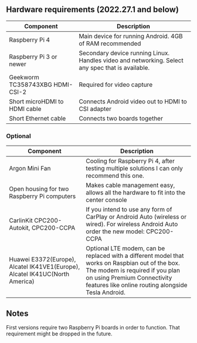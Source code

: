 ## Hardware requirements (2022.27.1 and below)

| Component | Description |
|--------|--------|
| Raspberry Pi 4 | Main device for running Android. 4GB of RAM recommended |
| Raspberry Pi 3 or newer | Secondary device running Linux. Handles video and networking. Select any spec that is available. |
| Geekworm TC358743XBG HDMI-CSI-2| Required for video capture |
| Short microHDMI to HDMI cable | Connects Android video out to HDMI to CSI adapter |
| Short Ethernet cable | Connects two boards together |

### Optional

| Component | Description |
|--------|--------|
| Argon Mini Fan | Cooling for Raspberry Pi 4, after testing multiple solutions I can only recommend this one.  |
| Open housing for two Raspberry Pi computers  | Makes cable management easy, allows all the hardware to fit into the center console |
| CarlinKit CPC200-Autokit, CPC200-CCPA | If you intend to use any form of CarPlay or Android Auto (wireless or wired). For wireless Android Auto order the new model: CPC200-CCPA |
| Huawei E3372(Europe), Alcatel IK41VE1(Europe), Alcatel IK41UC(North America) | Optional LTE modem, can be replaced with a different model that works on Raspbian out of the box. The modem is required if you plan on using Premium Connectivity features like online routing alongside Tesla Android. |

## Notes

First versions require two Raspberry Pi boards in order to function. That requirement might be dropped in the future.

